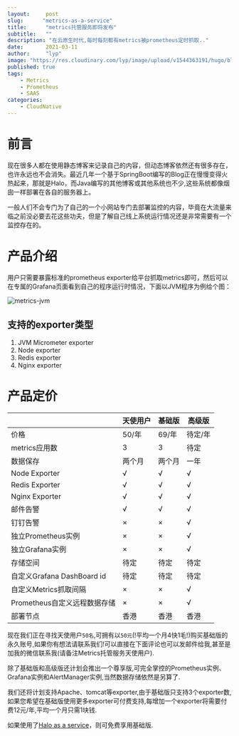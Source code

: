 ```yaml
---
layout:     post 
slug:      "metrics-as-a-service"
title:      "metrics托管服务即将发布"
subtitle:   ""
description: "在云原生时代,每时每刻都有metrics被prometheus定时抓取.."
date:       2021-03-11
author:     "lyp"
image: "https://res.cloudinary.com/lyp/image/upload/v1544363191/hugo/blog.github.io/743a4e9227e1f14cb24a1eb6db29e183.jpg"
published: true
tags:
    - Metrics
    - Prometheus
    - SAAS
categories: 
    - CloudNative
---  
```


# 前言  

现在很多人都在使用静态博客来记录自己的内容，但动态博客依然还有很多存在，也许永远也不会消失。最近几年一个基于SpringBoot编写的Blog正在慢慢变得火热起来，那就是Halo，而Java编写的其他博客或其他系统也不少,这些系统都像烟囱一样部署在各自的服务器上。  

一般人们不会专门为了自己的一个小网站专门去部署监控的内容，毕竟在大流量来临之前没必要去花这些功夫，但是了解自己线上系统运行情况还是非常需要有一个监控存在的。  

#  产品介绍  

用户只需要暴露标准的prometheus exporter给平台抓取metrics即可，然后可以在专属的Grafana页面看到自己的程序运行时情况，下面以JVM程序为例给个图：   

![metrics-jvm](https://res.cloudinary.com/lyp/image/upload/v1615419259/hugo/blog.github.io/saas/prometheus/metrics-jvm.png)    

## 支持的exporter类型  

1. JVM Micrometer exporter
2. Node exporter  
3. Redis exporter  
4. Nginx exporter  

#  产品定价   


|  |  天使用户|  基础版   | 高级版  |
|  ----|  ----|  ----  | ----  |
| 价格 | 50/年| 69/年  | 待定/年 |
| metrics应用数 | 3| 3  | 待定 |
| 数据保存 | 两个月| 两个月  | 一年 |
| Node Exporter | √| √  | √ |
| Redis Exporter | √| √  | √ |
| Nginx Exporter | √| √  | √ |
| 邮件告警 | √| √ | √ |
| 钉钉告警 | ×| ×  | √ |
|独立Prometheus实例 | ×| × | √ |
|独立Grafana实例 | ×| × | √ |
|存储空间 | 待定| 待定 | 待定 |
|自定义Grafana DashBoard id | 待定| 待定 | 待定 |
|自定义Metrics抓取间隔 | ×| × | √ |
|Prometheus自定义远程数据存储 | ×| × | √ |
|部署节点 | 香港| 香港 | 香港 |    


现在我们正在寻找天使用户`50名`,可拥有以`50元`(!平均一个月4快1毛!)购买基础版的永久账号,如果你有想法请联系我们!可以直接在下面评论也可以发邮件给我,甚至是加我的微信联系我(请备注Metrics托管服务天使用户).  

除了基础版和高级版还计划会推出一个尊享版,可完全掌控的Prometheus实例、Grafana实例和AlertManager实例,当然数据存储依然是另算了.  

我们还将计划支持Apache、tomcat等exporter,由于基础版只支持3个exporter数,如果您希望在基础版使用更多exporter可付费支持,每增加一个exporter将需要付费12元/年,平均一个月只需1块钱.

如果使用了[Halo as a service](https://liangyuanpeng.com/post/2021-03-11-halo-as-a-service/)，则可免费享用基础版.
